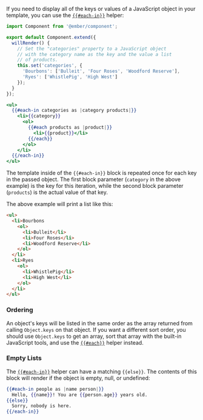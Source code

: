 If you need to display all of the keys or values of a JavaScript object in your template,
you can use the [`{{#each-in}}`](https://api.emberjs.com/ember/3.3/classes/Ember.Templates.helpers/methods/if?anchor=each-in) helper:

```javascript {data-filename=/app/components/store-categories.js}
import Component from '@ember/component';

export default Component.extend({
  willRender() {
    // Set the "categories" property to a JavaScript object
    // with the category name as the key and the value a list
    // of products.
    this.set('categories', {
      'Bourbons': ['Bulleit', 'Four Roses', 'Woodford Reserve'],
      'Ryes': ['WhistlePig', 'High West']
    });
  }
});
```

```handlebars {data-filename=/app/templates/components/store-categories.hbs}
<ul>
  {{#each-in categories as |category products|}}
    <li>{{category}}
      <ol>
        {{#each products as |product|}}
          <li>{{product}}</li>
        {{/each}}
      </ol>
    </li>
  {{/each-in}}
</ul>
```

The template inside of the `{{#each-in}}` block is repeated once for each key in the passed object.
The first block parameter (`category` in the above example) is the key for this iteration,
while the second block parameter (`products`) is the actual value of that key.

The above example will print a list like this:

```html
<ul>
  <li>Bourbons
    <ol>
      <li>Bulleit</li>
      <li>Four Roses</li>
      <li>Woodford Reserve</li>
    </ol>
  </li>
  <li>Ryes
    <ol>
      <li>WhistlePig</li>
      <li>High West</li>
    </ol>
  </li>
</ul>
```

### Ordering

An object's keys will be listed in the same order as the array returned from calling `Object.keys` on that object.
If you want a different sort order, you should use `Object.keys` to get an array, sort that array with the built-in JavaScript tools,
and use the [`{{#each}}`](https://api.emberjs.com/ember/3.3/classes/Ember.Templates.helpers/methods/if?anchor=each-in) helper instead.

### Empty Lists

The [`{{#each-in}}`](https://api.emberjs.com/ember/3.3/classes/Ember.Templates.helpers/methods/if?anchor=each-in)
helper can have a matching `{{else}}`.
The contents of this block will render if the object is empty, null, or undefined:

```handlebars
{{#each-in people as |name person|}}
  Hello, {{name}}! You are {{person.age}} years old.
{{else}}
  Sorry, nobody is here.
{{/each-in}}
```
